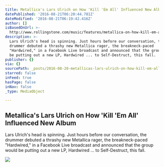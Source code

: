 ```yaml
---
title: Metallica's Lars Ulrich on How 'Kill 'Em All' Influenced New Album
datePublished: '2016-08-21T06:20:44.781Z'
dateModified: '2016-08-21T06:19:42.416Z'
author: []
isBasedOnUrl: >-
  http://www.rollingstone.com/music/features/metallica-on-how-kill-em-all-influenced-new-album-w435196
description: >-
  Lars Ulrich's head is spinning. Just hours before our conversation, the
  drummer debuted a thrashy new Metallica rager, the breakneck-paced
  "Hardwired," in a Facebook Live broadcast and announced that the group would
  be putting out a new LP, Hardwired ... to Self-Destruct, this fall.
publisher: {}
via: {}
sourcePath: _posts/2016-08-20-metallicas-lars-ulrich-on-how-kill-em-all-influenced-new.md
starred: false
inFeed: true
hasPage: false
inNav: false
_type: MediaObject

---
```

<article style=""><h1>Metallica's Lars Ulrich on How 'Kill 'Em All' Influenced New Album</h1><p>Lars Ulrich's head is spinning. Just hours before our conversation, the drummer debuted a thrashy new Metallica rager, the breakneck-paced "Hardwired," in a Facebook Live broadcast and announced that the group would be putting out a new LP, Hardwired ... to Self-Destruct, this fall.</p><img src="http://img.wennermedia.com/social/rs-lars-49ff8954-d83e-4850-a41a-8a79689081a8.jpg" /></article>
